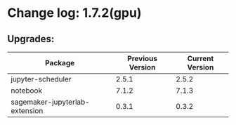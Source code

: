 # Change log: 1.7.2(gpu)

## Upgrades: 

Package | Previous Version | Current Version
---|---|---
jupyter-scheduler|2.5.1|2.5.2
notebook|7.1.2|7.1.3
sagemaker-jupyterlab-extension|0.3.1|0.3.2
